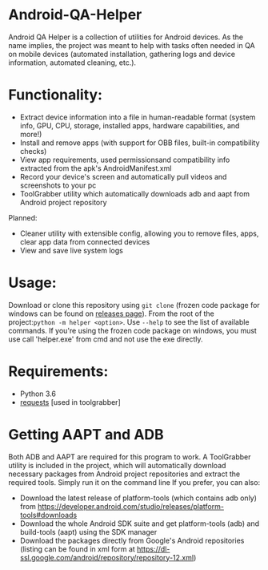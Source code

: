 # Android-QA-Helper
Android QA Helper is a collection of utilities for Android devices. As the name implies, the project was meant to help with tasks often needed in QA on mobile devices (automated installation, gathering logs and device information, automated cleaning, etc.).

# Functionality:
- Extract device information into a file in human-readable format (system info, GPU, CPU, storage, installed apps, hardware capabilities, and more!)
- Install and remove apps (with support for OBB files, built-in compatibility checks)
- View app requirements, used permissionsand compatibility info extracted from the apk's AndroidManifest.xml
- Record your device's screen and automatically pull videos and screenshots to your pc
- ToolGrabber utility which automatically downloads adb and aapt from Android project repository

Planned:
- Cleaner utility with extensible config, allowing you to remove files, apps, clear app data from connected devices
- View and save live system logs

# Usage:
Download or clone this repository using ```git clone``` (frozen code package for windows can be found on [releases page](https://github.com/rmmbear/Android-QA-Helper/releases)). From the root of the project:```python -m helper <option>```. Use ```--help``` to see the list of available commands.
If you're using the frozen code package on windows, you must use call 'helper.exe' from cmd and not use the exe directly.

# Requirements:
- Python 3.6
- [requests](https://requests.kennethreitz.org/en/master/) [used in toolgrabber]

# Getting AAPT and ADB
Both ADB and AAPT are required for this program to work. A ToolGrabber utility is included in the project, which will automatically download necessary packages from Android project repositories and extract the required tools. Simply run it on the command line If you prefer, you can also:
- Download the latest release of platform-tools (which contains adb only) from https://developer.android.com/studio/releases/platform-tools#downloads
- Download the whole Android SDK suite and get platform-tools (adb) and build-tools (aapt) using the SDK manager
- Download the packages directly from Google's Android repositories (listing can be found in xml form at https://dl-ssl.google.com/android/repository/repository-12.xml)


